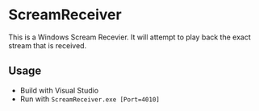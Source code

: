 # ScreamReceiver
This is a Windows Scream Recevier. It will attempt to play back the exact stream that is received.

## Usage

* Build with Visual Studio
* Run with `ScreamReceiver.exe [Port=4010]`